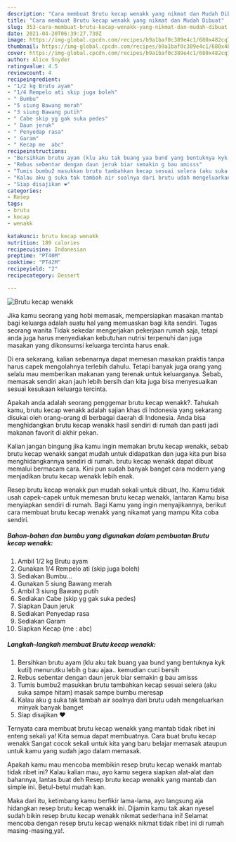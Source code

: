 ```yaml
---
description: "Cara membuat Brutu kecap wenakk yang nikmat dan Mudah Dibuat"
title: "Cara membuat Brutu kecap wenakk yang nikmat dan Mudah Dibuat"
slug: 353-cara-membuat-brutu-kecap-wenakk-yang-nikmat-dan-mudah-dibuat
date: 2021-04-20T06:39:27.730Z
image: https://img-global.cpcdn.com/recipes/b9a1baf0c389e4c1/680x482cq70/brutu-kecap-wenakk-foto-resep-utama.jpg
thumbnail: https://img-global.cpcdn.com/recipes/b9a1baf0c389e4c1/680x482cq70/brutu-kecap-wenakk-foto-resep-utama.jpg
cover: https://img-global.cpcdn.com/recipes/b9a1baf0c389e4c1/680x482cq70/brutu-kecap-wenakk-foto-resep-utama.jpg
author: Alice Snyder
ratingvalue: 4.5
reviewcount: 4
recipeingredient:
- "1/2 kg Brutu ayam"
- "1/4 Rempelo ati skip juga boleh"
- " Bumbu"
- "5 siung Bawang merah"
- "3 siung Bawang putih"
- " Cabe skip yg gak suka pedes"
- " Daun jeruk"
- " Penyedap rasa"
- " Garam"
- " Kecap me  abc"
recipeinstructions:
- "Bersihkan brutu ayam (klu aku tak buang yaa bund yang bentuknya kyk kutil) menurutku lebih g bau ajaa.. kemudian cuci bersih"
- "Rebus sebentar dengan daun jeruk biar semakin g bau amisss"
- "Tumis bumbu2 masukkan brutu tambahkan kecap sesuai selera (aku suka sampe hitam) masak sampe bumbu meresap"
- "Kalau aku g suka tak tambah air soalnya dari brutu udah mengeluarkan minyak banyak banget"
- "Siap disajikan ❤"
categories:
- Resep
tags:
- brutu
- kecap
- wenakk

katakunci: brutu kecap wenakk 
nutrition: 189 calories
recipecuisine: Indonesian
preptime: "PT40M"
cooktime: "PT42M"
recipeyield: "2"
recipecategory: Dessert

---
```



![Brutu kecap wenakk](https://img-global.cpcdn.com/recipes/b9a1baf0c389e4c1/680x482cq70/brutu-kecap-wenakk-foto-resep-utama.jpg)

Jika kamu seorang yang hobi memasak, mempersiapkan masakan mantab bagi keluarga adalah suatu hal yang memuaskan bagi kita sendiri. Tugas seorang  wanita Tidak sekedar mengerjakan pekerjaan rumah saja, tetapi anda juga harus menyediakan kebutuhan nutrisi terpenuhi dan juga masakan yang dikonsumsi keluarga tercinta harus enak.

Di era  sekarang, kalian sebenarnya dapat memesan masakan praktis tanpa harus capek mengolahnya terlebih dahulu. Tetapi banyak juga orang yang selalu mau memberikan makanan yang terenak untuk keluarganya. Sebab, memasak sendiri akan jauh lebih bersih dan kita juga bisa menyesuaikan sesuai kesukaan keluarga tercinta. 



Apakah anda adalah seorang penggemar brutu kecap wenakk?. Tahukah kamu, brutu kecap wenakk adalah sajian khas di Indonesia yang sekarang disukai oleh orang-orang di berbagai daerah di Indonesia. Anda bisa menghidangkan brutu kecap wenakk hasil sendiri di rumah dan pasti jadi makanan favorit di akhir pekan.

Kalian jangan bingung jika kamu ingin memakan brutu kecap wenakk, sebab brutu kecap wenakk sangat mudah untuk didapatkan dan juga kita pun bisa menghidangkannya sendiri di rumah. brutu kecap wenakk dapat dibuat memalui bermacam cara. Kini pun sudah banyak banget cara modern yang menjadikan brutu kecap wenakk lebih enak.

Resep brutu kecap wenakk pun mudah sekali untuk dibuat, lho. Kamu tidak usah capek-capek untuk memesan brutu kecap wenakk, lantaran Kamu bisa menyiapkan sendiri di rumah. Bagi Kamu yang ingin menyajikannya, berikut cara membuat brutu kecap wenakk yang nikamat yang mampu Kita coba sendiri.

<!--inarticleads1-->

##### Bahan-bahan dan bumbu yang digunakan dalam pembuatan Brutu kecap wenakk:

1. Ambil 1/2 kg Brutu ayam
1. Gunakan 1/4 Rempelo ati (skip juga boleh)
1. Sediakan  Bumbu...
1. Gunakan 5 siung Bawang merah
1. Ambil 3 siung Bawang putih
1. Sediakan  Cabe (skip yg gak suka pedes)
1. Siapkan  Daun jeruk
1. Sediakan  Penyedap rasa
1. Sediakan  Garam
1. Siapkan  Kecap (me : abc)




<!--inarticleads2-->

##### Langkah-langkah membuat Brutu kecap wenakk:

1. Bersihkan brutu ayam (klu aku tak buang yaa bund yang bentuknya kyk kutil) menurutku lebih g bau ajaa.. kemudian cuci bersih
1. Rebus sebentar dengan daun jeruk biar semakin g bau amisss
1. Tumis bumbu2 masukkan brutu tambahkan kecap sesuai selera (aku suka sampe hitam) masak sampe bumbu meresap
1. Kalau aku g suka tak tambah air soalnya dari brutu udah mengeluarkan minyak banyak banget
1. Siap disajikan ❤




Ternyata cara membuat brutu kecap wenakk yang mantab tidak ribet ini enteng sekali ya! Kita semua dapat membuatnya. Cara buat brutu kecap wenakk Sangat cocok sekali untuk kita yang baru belajar memasak ataupun untuk kamu yang sudah jago dalam memasak.

Apakah kamu mau mencoba membikin resep brutu kecap wenakk mantab tidak ribet ini? Kalau kalian mau, ayo kamu segera siapkan alat-alat dan bahannya, lantas buat deh Resep brutu kecap wenakk yang mantab dan simple ini. Betul-betul mudah kan. 

Maka dari itu, ketimbang kamu berfikir lama-lama, ayo langsung aja hidangkan resep brutu kecap wenakk ini. Dijamin kamu tak akan nyesel sudah bikin resep brutu kecap wenakk nikmat sederhana ini! Selamat mencoba dengan resep brutu kecap wenakk nikmat tidak ribet ini di rumah masing-masing,ya!.

